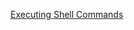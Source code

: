 
[Executing Shell Commands](https://www.notion.so/Executing-Shell-Commands-de54e53888f44f039604ecb2a290e107)
